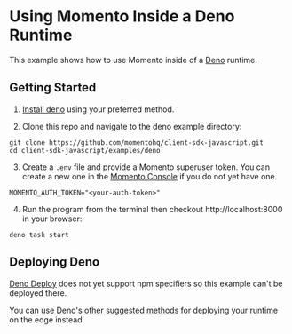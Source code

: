 # Using Momento Inside a Deno Runtime

This example shows how to use Momento inside of a [Deno](https://deno.land/) runtime.

## Getting Started

1. [Install deno](https://deno.land/manual@v1.36.1/getting_started/installation) using your preferred method.

2. Clone this repo and navigate to the deno example directory:
  ```
  git clone https://github.com/momentohq/client-sdk-javascript.git
  cd client-sdk-javascript/examples/deno
  ```

3. Create a `.env` file and provide a Momento superuser token. You can create a new one in the [Momento Console](https://console.gomomento.com/) if you do not yet have one.
  ```
  MOMENTO_AUTH_TOKEN="<your-auth-token>"
  ```

4. Run the program from the terminal then checkout http://localhost:8000 in your browser:
  ```
  deno task start
  ```

## Deploying Deno

[Deno Deploy](https://deno.com/deploy) does not yet support npm specifiers so this example can't be deployed there.

You can use Deno's [other suggested methods](https://deno.land/manual@v1.36.1/advanced/deploying_deno) for deploying your runtime on the edge instead.